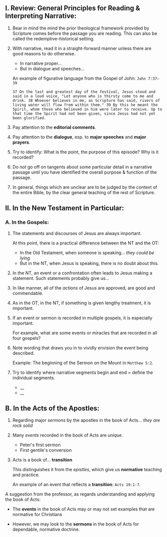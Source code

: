 ## I. Review: General Principles for Reading & Interpreting Narrative:

1. Bear in mind the mind the prior theological framework provided by Scripture comes before the passage you are reading. This can also be called the redemptive-historical setting.

2. With narrative, read it in a straight-forward manner unless there are good reasons to do otherwise.
   - In narrative proper…
   - But in dialogue and speeches…

   An example of figurative language from the Gospel of John: `John 7:37—39`

       37 On the last and greatest day of the festival, Jesus stood and said in a loud voice, "Let anyone who is thirsty come to me and drink. 38 Whoever believes in me, as Scripture has said, rivers of living water will flow from within them." 39 By this he meant the Spirit, whom those who believed in him were later to receive. Up to that time the Spirit had not been given, since Jesus had not yet been glorified.

3. Pay attention to the **editorial comments**.

4. Pay attention to the **dialogue**, esp. to **major speeches** and **major prayers**.

5. Try to identify: What is the point, the purpose of this episode? Why is it recorded?

6. Do _not_ go off on tangents about some particular detail in a narrative passage until you have identified the overall purpose & function of the passage.

7. In general, things which are unclear are to be judged by the context of the entire Bible, by the clear general teaching of the rest of Scripture.

## II. In the New Testament in Particular:

### A. In the Gospels:

1. The statements and discourses of Jesus are always important.

   At this point, there is a practical difference between the NT and the OT:

   - In the Old Testament, when someone is speaking… _they could be lying_
   - But in the NT, when Jesus is speaking, there is no doubt about this.

2. In the NT, an event or a confrontation often leads to Jesus making a statement. Such statements probably give us…

3. In like manner, all of the _actions_ of Jesus are approved, are good and commendable.

4. As in the OT, in the NT, if something is given lengthy treatment, it is important.

5. If an event or sermon is recorded in multiple gospels, it is especially important.

   For example, what are some events or miracles that are recorded in all four gospels?

6. Note wording that draws you in to vividly envision the event being described.

   Example: The beginning of the Sermon on the Mount in `Matthew 5:2`.

7. Try to identify where narrative segments begin and end = define the individual segments.
   - __
   - __

## B. In the Acts of the Apostles:

1. Regarding major *sermons* by the apostles in the book of Acts… _they are rock solid_

2. Many *events* recorded in the book of Acts are *unique*.

   - Peter's first sermon
   - First gentile's conversion

3. Acts is a book of… **transition**

   This distinguishes it from the _epistles_, which give us **normative** teaching and practice.

   An example of an event that reflects a **transition**: `Acts 19:1-7`.

A suggestion from the professor, as regards understanding and applying the book of Acts:

   - The __events__ in the book of Acts may or may not set examples that are normative for Christians

   - However, we may look to the __sermons__ in the book of Acts for dependable, normative doctrine.